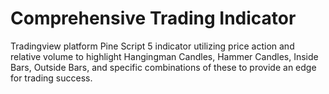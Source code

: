 # Comprehensive Trading Indicator
Tradingview platform Pine Script 5 indicator utilizing price action and relative volume to highlight Hangingman Candles, Hammer Candles, Inside Bars, Outside Bars, and specific combinations of these to provide an edge for trading success.
